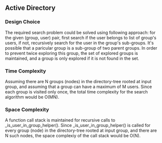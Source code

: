 ## Active Directory

### Design Choice

The required search problem could be solved using following approach: for the given (group, user) pair, first search if the user belongs to list of group's users, if not, recursively search for the user in the group's sub-groups. It's possible that a paricular group is a sub-group of two parent groups. In order to prevent twice exploring this group, the set of explored groups is maintained, and a group is only explored if it is not found in the set.

### Time Complexity
Assuming there are N groups (nodes) in the directory-tree rooted at input group, and assuming that a group can have a maximum of M users. Since each group is visited only once, the total time complexity for the search algorithm would be O(MN).

### Space Complexity
A function call stack is maintained for recursive calls to _is_user_in_group_helper(). Since _is_user_in_group_helper() is called for every group (node) in the directory-tree rooted at input group, and there are N such nodes, the space complexiy of the call stack would be O(N).
